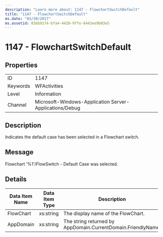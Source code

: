 ```yaml
---
description: "Learn more about: 1147 - FlowchartSwitchDefault"
title: "1147 - FlowchartSwitchDefault"
ms.date: "03/30/2017"
ms.assetid: 03bb91f4-bfa4-4420-97fe-8443ee9b03e5
---
```

# 1147 - FlowchartSwitchDefault

## Properties  
  
|||  
|-|-|  
|ID|1147|  
|Keywords|WFActivities|  
|Level|Information|  
|Channel|Microsoft-Windows-Application Server-Applications/Debug|  
  
## Description  

 Indicates the default case has been selected in a Flowchart switch.  
  
## Message  

 Flowchart '%1'/FlowSwitch - Default Case was selected.  
  
## Details  
  
|Data Item Name|Data Item Type|Description|  
|--------------------|--------------------|-----------------|  
|FlowChart|xs:string|The display name of the FlowChart.|  
|AppDomain|xs:string|The string returned by AppDomain.CurrentDomain.FriendlyName.|
